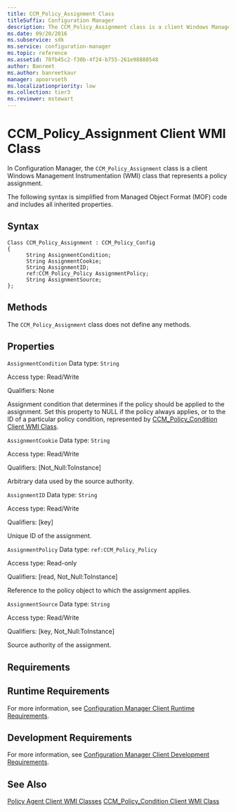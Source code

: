 ```yaml
---
title: CCM_Policy_Assignment Class
titleSuffix: Configuration Manager
description: The CCM_Policy_Assignment class is a client Windows Management Instrumentation (WMI) class that represents a policy assignment.
ms.date: 09/20/2016
ms.subservice: sdk
ms.service: configuration-manager
ms.topic: reference
ms.assetid: 78fb45c2-f30b-4f24-b755-261e98880548
author: Banreet
ms.author: banreetkaur
manager: apoorvseth
ms.localizationpriority: low
ms.collection: tier3
ms.reviewer: mstewart
---
```

# CCM_Policy_Assignment Client WMI Class
In Configuration Manager, the `CCM_Policy_Assignment` class is a client Windows Management Instrumentation (WMI) class that represents a policy assignment.

 The following syntax is simplified from Managed Object Format (MOF) code and includes all inherited properties.

## Syntax

```
Class CCM_Policy_Assignment : CCM_Policy_Config
{
      String AssignmentCondition;
      String AssignmentCookie;
      String AssignmentID;
      ref:CCM_Policy_Policy AssignmentPolicy;
      String AssignmentSource;
};
```

## Methods
 The `CCM_Policy_Assignment` class does not define any methods.

## Properties
 `AssignmentCondition`
 Data type: `String`

 Access type: Read/Write

 Qualifiers: None

 Assignment condition that determines if the policy should be applied to the assignment. Set this property to NULL if the policy always applies, or to the ID of a particular policy condition, represented by [CCM_Policy_Condition Client WMI Class](../../../../../develop/reference/core/clients/client-classes/ccm_policy_condition-client-wmi-class.md).

 `AssignmentCookie`
 Data type: `String`

 Access type: Read/Write

 Qualifiers: [Not_Null:ToInstance]

 Arbitrary data used by the source authority.

 `AssignmentID`
 Data type: `String`

 Access type: Read/Write

 Qualifiers: [key]

 Unique ID of the assignment.

 `AssignmentPolicy`
 Data type: `ref:CCM_Policy_Policy`

 Access type: Read-only

 Qualifiers: [read, Not_Null:ToInstance]

 Reference to the policy object to which the assignment applies.

 `AssignmentSource`
 Data type: `String`

 Access type: Read/Write

 Qualifiers: [key, Not_Null:ToInstance]

 Source authority of the assignment.

## Requirements

## Runtime Requirements
 For more information, see [Configuration Manager Client Runtime Requirements](../../../../../develop/core/reqs/client-runtime-requirements.md).

## Development Requirements
 For more information, see [Configuration Manager Client Development Requirements](../../../../../develop/core/reqs/client-development-requirements.md).

## See Also
 [Policy Agent Client WMI Classes](../../../../../develop/reference/core/clients/client-classes/policy-agent-client-wmi-classes.md)
 [CCM_Policy_Condition Client WMI Class](../../../../../develop/reference/core/clients/client-classes/ccm_policy_condition-client-wmi-class.md)
